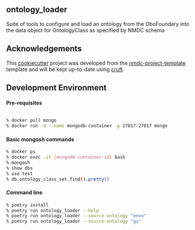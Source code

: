 ## ontology_loader

Suite of tools to configure and load an ontology from the OboFoundary into the data object for OntologyClass as specified by NMDC schema

## Acknowledgements

This [cookiecutter](https://cookiecutter.readthedocs.io/en/stable/README.html) project was developed from the 
[nmdc-project-template](https://github.com/sierra-moxon/nmdc-project-template) template and will be kept 
up-to-date using [cruft](https://cruft.github.io/cruft/).


## Development Environment

#### Pre-requisites
```bash

% docker pull mongo
% docker run -d --name mongodb-container -p 27017:27017 mongo
```

#### Basic mongosh commands
```bash
% docker ps
% docker exec -it [mongodb-container-id] bash
% mongosh
% show dbs
% use test
% db.ontology_class_set.find().pretty()
``` 

#### Command line
```bash
% poetry install
% poetry run ontology_loader --help
% poetry run ontology_loader --source-ontology "envo"
% poetry run ontology_loader --source-ontology "go"
```
